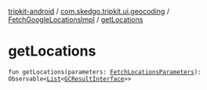 [tripkit-android](../../index.md) / [com.skedgo.tripkit.ui.geocoding](../index.md) / [FetchGoogleLocationsImpl](index.md) / [getLocations](./get-locations.md)

# getLocations

`fun getLocations(parameters: `[`FetchLocationsParameters`](../../com.skedgo.tripkit.ui.search/-fetch-locations-parameters/index.md)`): Observable<`[`List`](https://kotlinlang.org/api/latest/jvm/stdlib/kotlin.collections/-list/index.html)`<`[`GCResultInterface`](../../com.skedgo.geocoding.agregator/-g-c-result-interface/index.md)`>>`
